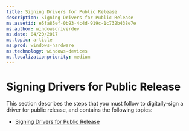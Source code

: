 ```yaml
---
title: Signing Drivers for Public Release
description: Signing Drivers for Public Release
ms.assetid: e5fa85ef-0b93-4c4d-919c-1c732b438e7e
ms.author: windowsdriverdev
ms.date: 04/20/2017
ms.topic: article
ms.prod: windows-hardware
ms.technology: windows-devices
ms.localizationpriority: medium
---
```


# Signing Drivers for Public Release


This section describes the steps that you must follow to digitally-sign a driver for public release, and contains the following topics:

-   [Signing Drivers for Public Release](signing-drivers-for-public-release--windows-vista-and-later-.md)

 

 





